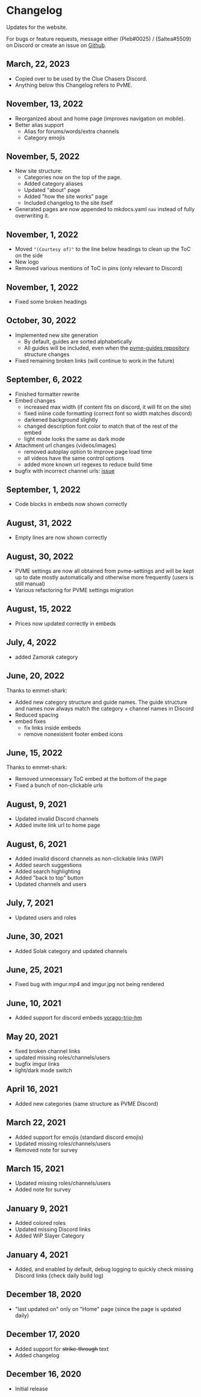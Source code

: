 # Changelog

Updates for the website.

For bugs or feature requests, message either (Pleb#0025) / (Saltea#5509) on Discord or create an issue on [Github](https://github.com/Clue-Chasers/Clue-Chasers.github.io).

## March, 22, 2023

- Copied over to be used by the Clue Chasers Discord.
- Anything below this Changelog refers to PvME.

## November, 13, 2022

- Reorganized about and home page (improves navigation on mobile).
- Better alias support
  - Alias for forums/words/extra channels
  - Category emojis

## November, 5, 2022

- New site structure:
    - Categories now on the top of the page.
    - Added category aliases
    - Updated "about" page
    - Added "how the site works" page
    - Included changelog to the site itself
- Generated pages are now appended to mkdocs.yaml `nav` instead of fully overwriting it.

## November, 1, 2022

- Moved `"(Courtesy of)"` to the line below headings to clean up the ToC on the side
- New logo
- Removed various mentions of ToC in pins (only relevant to Discord)

## November, 1, 2022

- Fixed some broken headings

## October, 30, 2022

- Implemented new site generation
    - By default, guides are sorted alphabetically
    - All guides will be included, even when the [pvme-guides repository](https://github.com/pvme/pvme-guides) structure changes
- Fixed remaining broken links (will continue to work in the future)

## September, 6, 2022

- Finished formatter rewrite
- Embed changes
    - increased max width (if content fits on discord, it will fit on the site)
    - fixed inline code formatting (correct font so width matches discord)
    - darkened background slightly
    - changed description font color to match that of the rest of the embed
    - light mode looks the same as dark mode
- Attachment url changes (videos/images)
    - removed autoplay option to improve page load time
    - all videos have the same control options
    - added more known url regexes to reduce build time
- bugfix with incorrect channel urls: [issue](https://github.com/pvme/pvme.github.io/issues/9)

## September, 1, 2022

- Code blocks in embeds now shown correctly

## August, 31, 2022

- Empty lines are now shown correctly

## August, 30, 2022

- PVME settings are now all obtained from pvme-settings and will be kept up to date mostly automatically and otherwise more frequently (users is still manual)
- Various refactoring for PVME settings migration

## August, 15, 2022

- Prices now updated correctly in embeds

## July, 4, 2022

- added Zamorak category

## June, 20, 2022

Thanks to emmet-shark:

- Added new category structure and guide names. The guide structure and names now always match the category + channel names in Discord 
- Reduced spacing
- embed fixes
    - fix links inside embeds
    - remove nonexistent footer embed icons

## June, 15, 2022

Thanks to emmet-shark:

- Removed unnecessary ToC embed at the bottom of the page
- Fixed a bunch of non-clickable urls

## August, 9, 2021

- Updated invalid Discord channels
- Added invite link url to home page

## August, 6, 2021

- Added invalid discord channels as non-clickable links (WiP)
- Added search suggestions
- Added search highlighting
- Added "back to top" button
- Updated channels and users

## July, 7, 2021

- Updated users and roles

## June, 30, 2021

- Added Solak category and updated channels

## June, 25, 2021

- Fixed bug with imgur.mp4 and imgur.jpg not being rendered

## June, 10, 2021

- Added support for discord embeds [vorago-trio-hm](https://pvme.github.io/pvme-guides/vorago/vorago-trio-hm/#safe-phases-10-11)

## May 20, 2021

- fixed broken channel links
- updated missing roles/channels/users
- bugfix imgur links
- light/dark mode switch

## April 16, 2021

- Added new categories (same structure as PVME Discord)

## March 22, 2021

- Added support for emojis (standard discord emojis)
- Updated missing roles/channels/users
- Removed note for survey

## March 15, 2021

- Updated missing roles/channels/users
- Added note for survey

## January 9, 2021

- Added colored roles
- Updated missing Discord links
- Added WiP Slayer Category

## January 4, 2021

- Added, and enabled by default, debug logging to quickly check missing Discord links (check daily build log)

## December 18, 2020

- "last updated on" only on "Home" page (since the page is updated daily)

## December 17, 2020

- Added support for ~~strike-through~~ text
- Added changelog

## December 16, 2020

- Initial release

